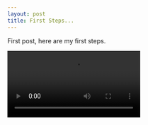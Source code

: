 ```yaml
---
layout: post
title: First Steps...
---
```


First post, here are my first steps.

<video controls="true" allowfullscreen="true">
  <source src="/2021-07-31_13-24-15.mp4" type="video/mp4">
</video>